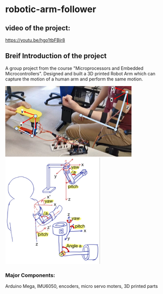 # robotic-arm-follower

## video of the project: 
https://youtu.be/hgo1tbFBjr8

## Breif Introduction of the project
A group project from the course "Microprocessors and Embedded Microcontrollers". Designed and built a 3D printed Robot Arm which can capture the motion of a human arm and perform the same motion.

<img src="img/demo.PNG" width="400">

<img src="img/sketch.png" width="300">

### Major Components: 
Arduino Mega, IMU6050, encoders, micro servo moters, 3D printed parts
